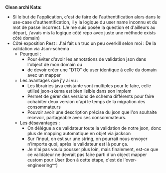 **Clean archi Kata:** 

- Si le but de l'application, c'est de faire de l'authentification alors dans le use-case d'authentification, il y la logique du user name inconnu et du mot de passe incorrect.
  (Je me suis posée la question et d'ailleurs au départ, j'avais mis la logique côté repo avec juste une méthode exists côté domain)
- Côté exposition Rest : J'ai fait un truc un peu overkill selon moi : De la validation via Json-schema
  - Pourquoi : 
    - Pour éviter d'avoir les annotations de validation json dans l'object de mon domain ou 
    - de devoir créer une "DTO" de user identique à celle du domain avec un mapper
  - Les avantages que j'y ai vu : 
    - Les librairies java existante sont multiples pour le faire, celle utilisé json-skema est bien lisible dans son implem
    - Permet de gérer des versions de schema différents pour faire cohabiter deux version d'api le temps de la migration des consommateurs
    - Pouvoir avoir une description précise du json que l'on souhaite recevoir, partageable avec ses consommateurs.
  - Les désavantages : 
    - On délégue a ce validateur toute la validation de notre json, donc plus de mapping automatique en objet via jackson
    - Sur l'input, on est sur une string, on pourrait nous envoyer n'importe quoi, après le validateur est là pour ça. 
    - Je n'ai pas voulu pousser plus loin, mais finalement, est-ce que ce validateur ne devrait pas faire parti d'un object mapper custom pour User (bon à cette étape, c'est de l'over-engineering^^)
